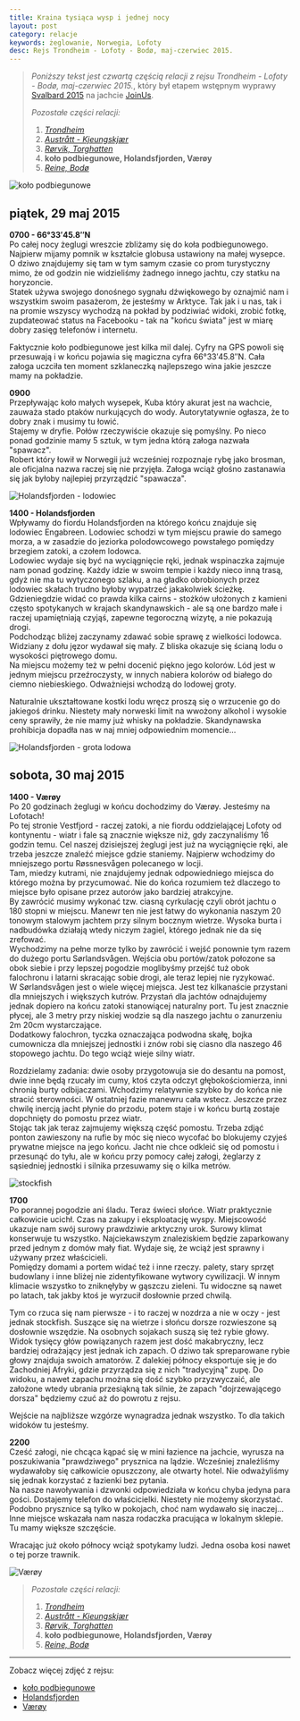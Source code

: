 ```yaml
---
title: Kraina tysiąca wysp i jednej nocy
layout: post
category: relacje
keywords: żeglowanie, Norwegia, Lofoty
desc: Rejs Trondheim - Lofoty - Bodø, maj-czerwiec 2015.
---
```


> *Poniższy tekst jest czwartą częścią relacji z rejsu Trondheim - Lofoty - Bodø, maj-czerwiec 2015.*, który był etapem 
> wstępnym wyprawy [Svalbard 2015](http://svalbard.com.pl) na jachcie [JoinUs](http://joinus.eu).
>
> *Pozostałe części relacji:*
> 
> 1. *[Trondheim](/kraina-1000-wysp-i-1-nocy/)*
> 2. *[Austrått - Kjeungskjær](/kraina-1000-wysp-i-1-nocy-cz2/)*
> 3. *[Rørvik, Torghatten](/kraina-1000-wysp-i-1-nocy-cz3/)*
> 4. **koło podbiegunowe, Holandsfjorden, Værøy**
> 5. *[Reine, Bodø](/kraina-1000-wysp-i-1-nocy-cz5/)*

![koło podbiegunowe](/img/2015/norwegia/kolo-podbiegunowe.jpg)

## piątek, 29 maj 2015
**0700 - 66°33′45.8″N**   
Po całej nocy żeglugi wreszcie zbliżamy się do koła podbiegunowego. Najpierw mijamy pomnik w kształcie globusa ustawiony na małej wysepce. O dziwo znajdujemy się tam 
w tym samym czasie co prom turystyczny mimo, że od godzin nie widzieliśmy żadnego innego jachtu, czy statku na horyzoncie.   
Statek używa swojego donośnego sygnału dźwiękowego by oznajmić nam i wszystkim swoim pasażerom, że jesteśmy w Arktyce. Tak jak i u nas, tak i na promie wszyscy wychodzą 
na pokład by podziwiać widoki, zrobić fotkę, zupdateować status na Facebooku - tak na "końcu świata" jest w miarę dobry zasięg telefonów i internetu.  

Faktycznie koło podbiegunowe jest kilka mil dalej. Cyfry na GPS powoli się przesuwają i w końcu pojawia się magiczna cyfra 66°33′45.8″N. Cała załoga uczciła ten moment 
szklaneczką najlepszego wina jakie jeszcze mamy na pokładzie.  

**0900**  
Przepływając koło małych wysepek, Kuba który akurat jest na wachcie, zauważa stado ptaków nurkujących do wody. Autorytatywnie ogłasza, że to dobry znak i musimy tu łowić.  
Stajemy w dryfie. Połów rzeczywiście okazuje się pomyślny. Po nieco ponad godzinie mamy 5 sztuk, w tym jedna którą załoga nazwała "spawacz".  
Robert który łowił w Norwegii już wcześniej rozpoznaje rybę jako brosman, ale oficjalna nazwa raczej się nie przyjęła. Załoga wciąż głośno zastanawia się jak byłoby najlepiej 
przyrządzić "spawacza".  

![Holandsfjorden - lodowiec](/img/2015/norwegia/holandsfjorden-lodowiec.jpg)

**1400 - Holandsfjorden**  
Wpływamy do fiordu Holandsfjorden na którego końcu znajduje się lodowiec Engabreen. Lodowiec schodzi w tym miejscu prawie do samego morza, a w zasadzie 
do jeziorka polodowcowego powstałego pomiędzy brzegiem zatoki, a czołem lodowca.  
Lodowiec wydaje się być na wyciągnięcie ręki, jednak wspinaczka zajmuje nam ponad godzinę. Każdy idzie w swoim tempie i każdy nieco inną trasą, gdyż nie ma tu wytyczonego
szlaku, a na gładko obrobionych przez lodowiec skałach trudno byłoby wypatrzeć jakakolwiek ścieżkę. Gdzieniegdzie widać co prawda kilka cairns - stożków ułożonych 
z kamieni często spotykanych w krajach skandynawskich - ale są one bardzo małe i raczej upamiętniają czyjąś, zapewne tegoroczną wizytę, a nie pokazują drogi.  
Podchodząc bliżej zaczynamy zdawać sobie sprawę z wielkości lodowca. Widziany z dołu jęzor wydawał się mały. Z bliska okazuje się ścianą lodu o wysokości piętrowego domu.  
Na miejscu możemy też w pełni docenić piękno jego kolorów. Lód jest w jednym miejscu przeźroczysty, w innych nabiera kolorów od białego do ciemno niebieskiego. Odważniejsi 
wchodzą do lodowej groty.  

Naturalnie ukształtowane kostki lodu wręcz proszą się o wrzucenie go do jakiegoś drinku. Niestety mały norweski limit na wwożony alkohol i wysokie ceny sprawiły, 
że nie mamy już whisky na pokładzie. Skandynawska prohibicja dopadła nas w naj mniej odpowiednim momencie...  

![Holandsfjorden - grota lodowa](/img/2015/norwegia/holandsfjorden-grota-lodowa.jpg)

## sobota, 30 maj 2015
**1400 - Værøy**  
Po 20 godzinach żeglugi w końcu dochodzimy do Værøy. Jesteśmy na Lofotach!   
Po tej stronie Vestfjord - raczej zatoki, a nie fiordu oddzielającej Lofoty od kontynentu - wiatr i fale są znacznie większe niż, gdy zaczynaliśmy 16 godzin temu. 
Cel naszej dzisiejszej żeglugi jest już na wyciągnięcie ręki, ale trzeba jeszcze znaleźć miejsce gdzie staniemy. Najpierw wchodzimy do mniejszego portu Røssnesvågen 
polecanego w locji.  
Tam, miedzy kutrami, nie znajdujemy jednak odpowiedniego miejsca do którego można by przycumować. Nie do końca rozumiem też dlaczego to miejsce było opisane przez autorów 
jako bardziej atrakcyjne.  
By zawrócić musimy wykonać tzw. ciasną cyrkulację czyli obrót jachtu o 180 stopni w miejscu. Manewr ten nie jest łatwy do wykonania naszym 20 tonowym stalowym jachtem 
przy silnym bocznym wietrze. Wysoka burta i nadbudówka działają wtedy niczym żagiel, którego jednak nie da się zrefować.   
Wychodzimy na pełne morze tylko by zawrócić i wejść ponownie tym razem do dużego portu Sørlandsvågen. Wejścia obu portów/zatok połozone sa obok siebie i przy lepszej pogodzie 
moglibyśmy przejść tuż obok falochronu i latarni skracając sobie drogi, ale teraz lepiej nie ryzykować.   
W Sørlandsvågen jest o wiele więcej miejsca. Jest tez kilkanaście przystani dla mniejszych i większych kutrów. Przystań dla jachtów odnajdujemy jednak dopiero na końcu zatoki 
stanowiącej naturalny port. Tu jest znacznie płycej, ale 3 metry przy niskiej wodzie są dla naszego jachtu o zanurzeniu 2m 20cm wystarczające.   
Dodatkowy falochron, tyczka oznaczająca podwodna skałę, bojka cumownicza dla mniejszej jednostki i znów robi się ciasno dla naszego 46 stopowego jachtu. Do tego 
wciąż wieje silny wiatr.  

Rozdzielamy zadania: dwie osoby przygotowuja sie do desantu na pomost, dwie inne będą rzucały im cumy, ktoś czyta odczyt głębokościomierza, inni chronią burty odbijaczami. 
Wchodzimy relatywnie szybko by do końca nie stracić sterowności. W ostatniej fazie manewru cała wstecz. Jeszcze przez chwilę inercją jacht płynie do przodu, potem staje 
i w końcu burtą zostaje dopchnięty do pomostu przez wiatr.  
Stojąc tak jak teraz zajmujemy większą część pomostu. Trzeba zdjąć ponton zawieszony na rufie by móc się nieco wycofać bo blokujemy czyjeś prywatne miejsce na jego końcu. 
Jacht nie chce odkleić się od pomostu i przesunąć do tyłu, ale w końcu przy pomocy całej załogi, żeglarzy z sąsiedniej jednostki i silnika przesuwamy się o kilka metrów.  

![stockfish](/img/2015/norwegia/stockfish.jpg)

**1700**  
Po porannej pogodzie ani śladu. Teraz świeci słońce. Wiatr praktycznie całkowicie ucichł. Czas na zakupy i eksploatację wyspy. Miejscowość ukazuje nam swój surowy 
prawdziwie arktyczny urok. Surowy klimat konserwuje tu wszystko. Najciekawszym znaleziskiem będzie zaparkowany przed jednym z domów mały fiat. Wydaje się, że wciąż 
jest sprawny i używany przez właścicieli.  
Pomiędzy domami a portem widać też i inne rzeczy. palety, stary sprzęt budowlany i inne bliżej nie zidentyfikowane wytwory cywilizacji. W innym klimacie wszystko 
to zniknęłyby w gąszczu zieleni. Tu widoczne są nawet po latach, tak jakby ktoś je wyrzucił dosłownie przed chwilą.  

Tym co rzuca się nam pierwsze - i to raczej w nozdrza a nie w oczy - jest jednak stockfish. Suszące się na wietrze i słońcu dorsze rozwieszone są dosłownie wszędzie. 
Na osobnych sojakach suszą się też rybie głowy. Widok tysięcy głów powiązanych razem jest dość makabryczny, lecz bardziej odrażający jest jednak ich zapach. O dziwo 
tak spreparowane rybie głowy znajduja swoich amatorów. Z dalekiej północy eksportuje się je do Zachodniej Afryki, gdzie przyrządza się z nich "tradycyjną" zupę.
Do widoku, a nawet zapachu można się dość szybko przyzwyczaić, ale założone wtedy ubrania przesiąkną tak silnie, że zapach "dojrzewającego dorsza" będziemy czuć 
aż do powrotu z rejsu.  

Wejście na najbliższe wzgórze wynagradza jednak wszystko. To dla takich widoków tu jesteśmy.  

**2200**   
Cześć załogi, nie chcąca kąpać się w mini łazience na jachcie, wyrusza na poszukiwania "prawdziwego" prysznica na lądzie. Wcześniej znaleźliśmy wydawałoby 
się całkowicie opuszczony, ale otwarty hotel. Nie odważyliśmy się jednak korzystać z łazienki bez pytania.  
Na nasze nawoływania i dzwonki odpowiedziała w końcu chyba jedyna para gości. Dostajemy telefon do właścicielki. Niestety nie możemy skorzystać. Podobno prysznice są 
tylko w pokojach, choć nam wydawało się inaczej...   
Inne miejsce wskazała nam nasza rodaczka pracująca w lokalnym sklepie. Tu mamy większe szczęście.  

Wracając już około północy wciąż spotykamy ludzi. Jedna osoba kosi nawet o tej porze trawnik.  

![Værøy](/img/2015/norwegia/vaeroy.jpg)

> *Pozostałe części relacji:*
> 
> 1. *[Trondheim](/kraina-1000-wysp-i-1-nocy/)*
> 2. *[Austrått - Kjeungskjær](/kraina-1000-wysp-i-1-nocy-cz2/)*
> 3. *[Rørvik, Torghatten](/kraina-1000-wysp-i-1-nocy-cz3/)*
> 4. **koło podbiegunowe, Holandsfjorden, Værøy**
> 5. *[Reine, Bodø](/kraina-1000-wysp-i-1-nocy-cz5/)*

------------------------------------------------------------------------------------
Zobacz więcej zdjęć z rejsu:

* [koło podbiegunowe](https://www.facebook.com/media/set/?set=a.10152847213481820.1073741841.672761819&type=1&l=f18221d65f)
* [Holandsfjorden](https://www.facebook.com/media/set/?set=a.10152847222221820.1073741842.672761819&type=1&l=993cc41e7f)
* [Værøy](https://www.facebook.com/media/set/?set=a.10152848643196820.1073741843.672761819&type=1&l=815c1c1094)
